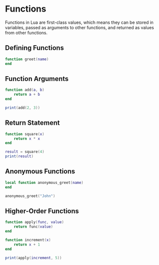 # Functions

Functions in Lua are first-class values, which means they can be stored in variables, passed as arguments to other functions, and returned as values from other functions.

## Defining Functions

```lua
function greet(name)
end
```

## Function Arguments

```lua
function add(a, b)
    return a + b
end

print(add(2, 3))
```

## Return Statement

```lua
function square(x)
    return x * x
end

result = square(4)
print(result)
```

## Anonymous Functions

```lua
local function anonymous_greet(name)
end

anonymous_greet("John")
```

## Higher-Order Functions

```lua
function apply(func, value)
    return func(value)
end

function increment(x)
    return x + 1
end

print(apply(increment, 5))
```

